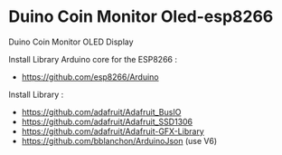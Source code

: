 # Duino Coin Monitor Oled-esp8266
Duino Coin Monitor OLED Display

Install Library Arduino core for the ESP8266 :
- https://github.com/esp8266/Arduino

Install Library :
- https://github.com/adafruit/Adafruit_BusIO
- https://github.com/adafruit/Adafruit_SSD1306
- https://github.com/adafruit/Adafruit-GFX-Library
- https://github.com/bblanchon/ArduinoJson (use V6)

